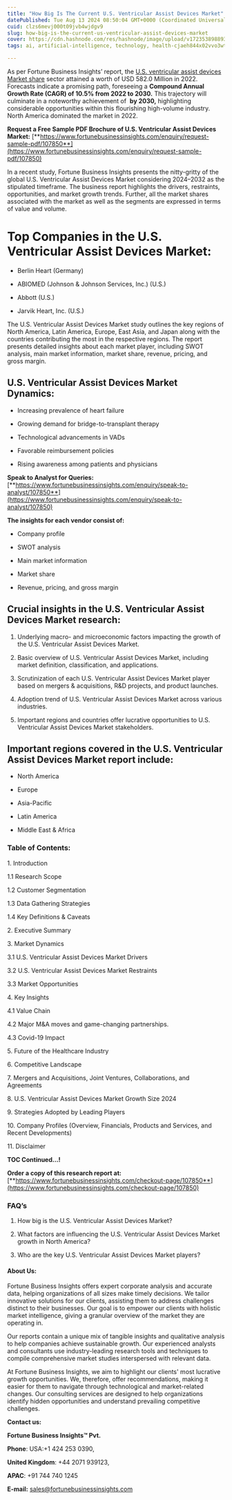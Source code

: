 ```yaml
---
title: "How Big Is The Current U.S. Ventricular Assist Devices Market"
datePublished: Tue Aug 13 2024 08:50:04 GMT+0000 (Coordinated Universal Time)
cuid: clzs6mevj000t09jvb4wjdgv9
slug: how-big-is-the-current-us-ventricular-assist-devices-market
cover: https://cdn.hashnode.com/res/hashnode/image/upload/v1723538988934/b41bf7ab-e230-4154-b223-d9173d09c38a.png
tags: ai, artificial-intelligence, technology, health-cjaeh844x02vvo3wtj5r2s75q, healthcare

---
```


As per Fortune Business Insights’ report, the [U.S. ventricular assist devices Market share](https://www.fortunebusinessinsights.com/u-s-ventricular-assist-devices-market-107850) sector attained a worth of USD 582.0 Million in 2022. Forecasts indicate a promising path, foreseeing a **Compound Annual Growth Rate (CAGR) of 10.5% from 2022 to 2030.** This trajectory will culminate in a noteworthy achievement of  **by 2030,** highlighting considerable opportunities within this flourishing high-volume industry. North America dominated the market in 2022.

**Request a Free Sample PDF Brochure of U.S. Ventricular Assist Devices Market:** [**https://www.fortunebusinessinsights.com/enquiry/request-sample-pdf/107850**](https://www.fortunebusinessinsights.com/enquiry/request-sample-pdf/107850)

In a recent study, Fortune Business Insights presents the nitty-gritty of the global U.S. Ventricular Assist Devices Market considering 2024–2032 as the stipulated timeframe. The business report highlights the drivers, restraints, opportunities, and market growth trends. Further, all the market shares associated with the market as well as the segments are expressed in terms of value and volume.

# **Top Companies in the U.S. Ventricular Assist Devices Market:**

* Berlin Heart (Germany)
    
* ABIOMED (Johnson & Johnson Services, Inc.) (U.S.)
    
* Abbott (U.S.)
    
* Jarvik Heart, Inc. (U.S.)
    

The U.S. Ventricular Assist Devices Market study outlines the key regions of North America, Latin America, Europe, East Asia, and Japan along with the countries contributing the most in the respective regions. The report presents detailed insights about each market player, including SWOT analysis, main market information, market share, revenue, pricing, and gross margin.

## U.S. Ventricular Assist Devices Market **Dynamics**:

* Increasing prevalence of heart failure
    
* Growing demand for bridge-to-transplant therapy
    
* Technological advancements in VADs
    
* Favorable reimbursement policies
    
* Rising awareness among patients and physicians
    

**Speak to Analyst for Queries:** [**https://www.fortunebusinessinsights.com/enquiry/speak-to-analyst/107850**](https://www.fortunebusinessinsights.com/enquiry/speak-to-analyst/107850)

**The insights for each vendor consist of:**

* Company profile
    
* SWOT analysis
    
* Main market information
    
* Market share
    
* Revenue, pricing, and gross margin
    

## **Crucial insights in the U.S. Ventricular Assist Devices Market research:**

1. Underlying macro- and microeconomic factors impacting the growth of the U.S. Ventricular Assist Devices Market.
    
2. Basic overview of U.S. Ventricular Assist Devices Market, including market definition, classification, and applications.
    
3. Scrutinization of each U.S. Ventricular Assist Devices Market player based on mergers & acquisitions, R&D projects, and product launches.
    
4. Adoption trend of U.S. Ventricular Assist Devices Market across various industries.
    
5. Important regions and countries offer lucrative opportunities to U.S. Ventricular Assist Devices Market stakeholders.
    

## **Important regions covered in the U.S. Ventricular Assist Devices Market report include:**

* North America
    
* Europe
    
* Asia-Pacific
    
* Latin America
    
* Middle East & Africa
    

### **Table of Contents:**

1\. Introduction

1.1 Research Scope

1.2 Customer Segmentation

1.3 Data Gathering Strategies

1.4 Key Definitions & Caveats

2\. Executive Summary

3\. Market Dynamics

3.1 U.S. Ventricular Assist Devices Market Drivers

3.2 U.S. Ventricular Assist Devices Market Restraints

3.3 Market Opportunities

4\. Key Insights

4.1 Value Chain

4.2 Major M&A moves and game-changing partnerships.

4.3 Covid-19 Impact

5\. Future of the Healthcare Industry

6\. Competitive Landscape

7\. Mergers and Acquisitions, Joint Ventures, Collaborations, and Agreements

8\. U.S. Ventricular Assist Devices Market Growth Size 2024

9\. Strategies Adopted by Leading Players

10\. Company Profiles (Overview, Financials, Products and Services, and Recent Developments)

11\. Disclaimer

**TOC Continued…!**

**Order a copy of this research report at:** [**https://www.fortunebusinessinsights.com/checkout-page/107850**](https://www.fortunebusinessinsights.com/checkout-page/107850)

### **FAQ’s**

1. How big is the U.S. Ventricular Assist Devices Market?
    
2. What factors are influencing the U.S. Ventricular Assist Devices Market growth in North America?
    
3. Who are the key U.S. Ventricular Assist Devices Market players?
    

#### **About Us:**

Fortune Business Insights offers expert corporate analysis and accurate data, helping organizations of all sizes make timely decisions. We tailor innovative solutions for our clients, assisting them to address challenges distinct to their businesses. Our goal is to empower our clients with holistic market intelligence, giving a granular overview of the market they are operating in.

Our reports contain a unique mix of tangible insights and qualitative analysis to help companies achieve sustainable growth. Our experienced analysts and consultants use industry-leading research tools and techniques to compile comprehensive market studies interspersed with relevant data.

At Fortune Business Insights, we aim to highlight our clients' most lucrative growth opportunities. We, therefore, offer recommendations, making it easier for them to navigate through technological and market-related changes. Our consulting services are designed to help organizations identify hidden opportunities and understand prevailing competitive challenges.

**Contact us:**

**Fortune Business Insights™ Pvt.**

**Phone**: USA:+1 424 253 0390,

**United Kingdom**: +44 2071 939123,

**APAC**: +91 744 740 1245

**E-mail:** [sales@fortunebusinessinsights.com](mailto:sales@fortunebusinessinsights.com)